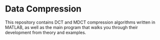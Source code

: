 # Data Compression
This repository contains DCT and MDCT compression algorithms written in MATLAB, as well as the main program that walks you through their development from theory and examples.
